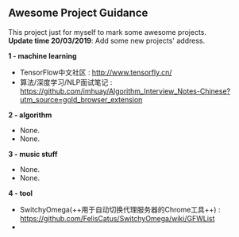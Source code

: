 ## Awesome Project Guidance

This project just for myself to mark some awesome projects.  
**Update time 20/03/2019**: Add some new projects' address.

**1 - machine learning**  
- TensorFlow中文社区 : http://www.tensorfly.cn/
- 算法/深度学习/NLP面试笔记 : https://github.com/imhuay/Algorithm_Interview_Notes-Chinese?utm_source=gold_browser_extension

**2 - algorithm**  
- None.
- None.

**3 - music stuff**  
- None.
- None.

**4 - tool**  
- SwitchyOmega(++用于自动切换代理服务器的Chrome工具++) : https://github.com/FelisCatus/SwitchyOmega/wiki/GFWList 
- 
